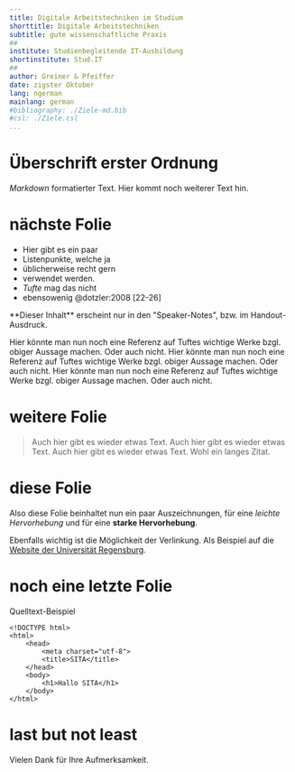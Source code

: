 ```yaml
---
title: Digitale Arbeitstechniken im Studium
shorttitle: Digitale Arbeitstechniken
subtitle: gute wissenschaftliche Praxis
##
institute: Studienbegleitende IT-Ausbildung
shortinstitute: Stud.IT
##
author: Greiner & Pfeiffer
date: zigster Oktober
lang: ngerman
mainlang: german
#bibliography: ./Ziele-md.bib
#csl: ./Ziele.csl
...
```


# Überschrift erster Ordnung

*Markdown* formatierter Text. Hier kommt noch weiterer Text hin.

# nächste Folie

* Hier gibt es ein paar
* Listenpunkte, welche ja
* üblicherweise recht gern
* verwendet werden.
* *Tufte* mag das nicht
* ebensowenig @dotzler:2008 [22-26]

<div class="notes">
**Dieser Inhalt** erscheint nur in den "Speaker-Notes", bzw. im Handout-Ausdruck.

Hier könnte man nun noch eine Referenz auf Tuftes wichtige Werke bzgl. obiger Aussage machen. Oder auch nicht. Hier könnte man nun noch eine Referenz auf Tuftes wichtige Werke bzgl. obiger Aussage machen. Oder auch nicht. Hier könnte man nun noch eine Referenz auf Tuftes wichtige Werke bzgl. obiger Aussage machen. Oder auch nicht.

</div>

# weitere Folie

> Auch hier gibt es wieder etwas Text. Auch hier gibt es wieder etwas Text. Auch hier gibt es wieder etwas Text. Wohl ein langes Zitat.

# diese Folie

Also diese Folie beinhaltet nun ein paar Auszeichnungen, für eine *leichte Hervorhebung* und für eine **starke Hervorhebung**.

Ebenfalls wichtig ist die Möglichkeit der Verlinkung. Als Beispiel auf die [Website der Universität Regensburg](http://www.ur.de).

# noch eine letzte Folie

Quelltext-Beispiel

~~~~ {.html}
<!DOCTYPE html>
<html>
    <head>
        <meta charset="utf-8">
        <title>SITA</title>
    </head>
    <body>
        <h1>Hallo SITA</h1>
    </body>
</html>
~~~~

# last but not least

Vielen Dank für Ihre Aufmerksamkeit.

